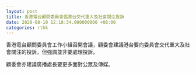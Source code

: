 ```yaml
---
layout: post
title: 香港電台顧問委員會倡港台交代重大及社會關注投訴
date: 2020-08-10 12:18:34.000000000 +08:00
categories: rthk
---
```


香港電台顧問委員會工作小組召開會議，顧委會建議港台要向委員會交代重大及社會關注的投訴，但強調並非要處理投訴。

顧委會亦建議廣播處長要更多面對公眾及傳媒。
